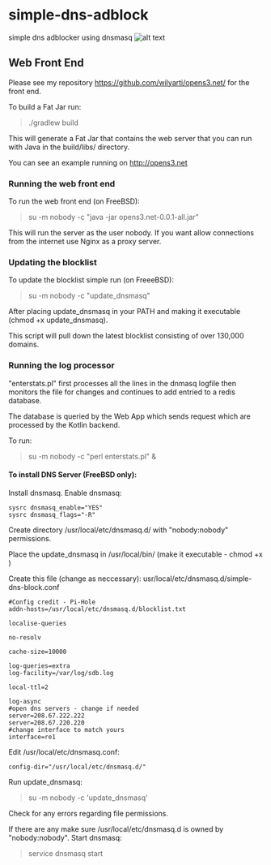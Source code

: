 # simple-dns-adblock
simple dns adblocker using dnsmasq
![alt text](https://raw.githubusercontent.com/wilyarti/simple-dns-adblock/master/dnsblock_stats.png)

## Web Front End
Please see my repository https://github.com/wilyarti/opens3.net/ for the front
end.

To build a Fat Jar run:
> ./gradlew build

This will generate a Fat Jar that contains the web server that you can run with
Java in the build/libs/ directory.

You can see an example running on http://opens3.net

### Running the web front end
To run the web front end (on FreeBSD): 
> su -m nobody -c "java -jar opens3.net-0.0.1-all.jar"

This will run the server as the user nobody. If you want allow connections from the internet use Nginx as a proxy server.

### Updating the blocklist
To update the blocklist simple run (on FreeeBSD):
>su -m nobody -c "update_dnsmasq"

After placing update_dnsmasq in your PATH and making it executable (chmod +x
update_dnsmasq).

This script will pull down the latest blocklist consisting of over 130,000 domains.

### Running the log processor
"enterstats.pl" first processes all the lines in the dnmasq logfile then monitors the file for changes and continues to add entried to a redis database.

The database is queried by the Web App which sends request which are processed
by the Kotlin backend.

To run:
>su -m nobody -c "perl enterstats.pl" &


#### To install DNS Server (FreeBSD only):
Install dnsmasq. Enable dnsmasq:
```
sysrc dnsmasq_enable="YES"
sysrc dnsmasq_flags="-R"
```
Create directory /usr/local/etc/dnsmasq.d/ with "nobody:nobody" permissions. 

Place the update_dnsmasq in /usr/local/bin/ (make it executable - chmod +x )

Create this file (change as neccessary):
usr/local/etc/dnsmasq.d/simple-dns-block.conf 
```
#Config credit - Pi-Hole
addn-hosts=/usr/local/etc/dnsmasq.d/blocklist.txt

localise-queries

no-resolv

cache-size=10000

log-queries=extra
log-facility=/var/log/sdb.log

local-ttl=2

log-async
#open dns servers - change if needed
server=208.67.222.222
server=208.67.220.220
#change interface to match yours
interface=re1
```
Edit /usr/local/etc/dnsmasq.conf:
```
config-dir="/usr/local/etc/dnsmasq.d/"
```
Run update_dnsmasq:
> su -m nobody -c 'update_dnsmasq'

Check for any errors regarding file permissions.

If there are any make sure /usr/local/etc/dnsmasq.d is owned by "nobody:nobody".
Start dnsmasq:
> service dnsmasq start


